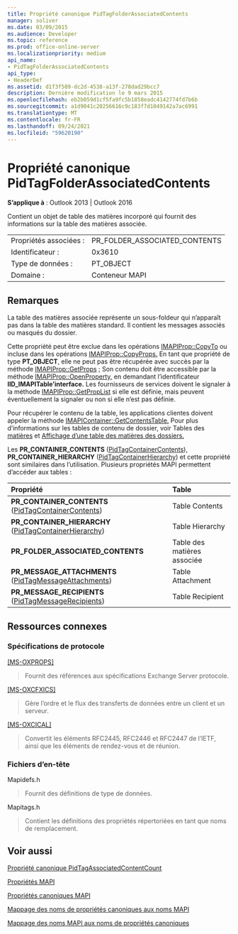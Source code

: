 ```yaml
---
title: Propriété canonique PidTagFolderAssociatedContents
manager: soliver
ms.date: 03/09/2015
ms.audience: Developer
ms.topic: reference
ms.prod: office-online-server
ms.localizationpriority: medium
api_name:
- PidTagFolderAssociatedContents
api_type:
- HeaderDef
ms.assetid: d1f3f589-dc2d-4538-a13f-278dad29bcc7
description: Dernière modification le 9 mars 2015
ms.openlocfilehash: eb2b059d1cf5fa9fc5b1858eadc4142774fd7b6b
ms.sourcegitcommit: a1d9041c20256616c9c183f7d1049142a7ac6991
ms.translationtype: MT
ms.contentlocale: fr-FR
ms.lasthandoff: 09/24/2021
ms.locfileid: "59620190"
---
```

# <a name="pidtagfolderassociatedcontents-canonical-property"></a>Propriété canonique PidTagFolderAssociatedContents

  
  
**S’applique à** : Outlook 2013 | Outlook 2016 
  
Contient un objet de table des matières incorporé qui fournit des informations sur la table des matières associée. 
  
|||
|:-----|:-----|
|Propriétés associées :  <br/> |PR_FOLDER_ASSOCIATED_CONTENTS  <br/> |
|Identificateur :  <br/> |0x3610  <br/> |
|Type de données :  <br/> |PT_OBJECT  <br/> |
|Domaine :  <br/> |Conteneur MAPI  <br/> |
   
## <a name="remarks"></a>Remarques

La table des matières associée représente un sous-foldeur qui n’apparaît pas dans la table des matières standard. Il contient les messages associés ou masqués du dossier. 
  
Cette propriété peut être exclue dans les opérations [IMAPIProp::CopyTo](imapiprop-copyto.md) ou incluse dans les opérations [IMAPIProp::CopyProps.](imapiprop-copyprops.md) En tant que propriété de type **PT_OBJECT**, elle ne peut pas être récupérée avec succès par la méthode [IMAPIProp::GetProps](imapiprop-getprops.md) ; Son contenu doit être accessible par la méthode [IMAPIProp::OpenProperty,](imapiprop-openproperty.md) en demandant l’identificateur **IID_IMAPITable’interface.** Les fournisseurs de services doivent le signaler à la méthode [IMAPIProp::GetPropList](imapiprop-getproplist.md) si elle est définie, mais peuvent éventuellement la signaler ou non si elle n’est pas définie. 
  
Pour récupérer le contenu de la table, les applications clientes doivent appeler la méthode [IMAPIContainer::GetContentsTable.](imapicontainer-getcontentstable.md) Pour plus d’informations sur les tables de contenu de dossier, voir Tables des [matières](contents-tables.md) et [Affichage d’une table des matières des dossiers.](displaying-a-folder-contents-table.md) 
  
Les **PR_CONTAINER_CONTENTS** ([PidTagContainerContents](pidtagcontainercontents-canonical-property.md)), **PR_CONTAINER_HIERARCHY** ([PidTagContainerHierarchy](pidtagcontainerhierarchy-canonical-property.md)) et cette propriété sont similaires dans l’utilisation. Plusieurs propriétés MAPI permettent d’accéder aux tables : 
  
|**Propriété**|**Table**|
|:-----|:-----|
|**PR_CONTAINER_CONTENTS** ([PidTagContainerContents](pidtagcontainercontents-canonical-property.md))  <br/> |Table Contents  <br/> |
|**PR_CONTAINER_HIERARCHY** ([PidTagContainerHierarchy](pidtagcontainerhierarchy-canonical-property.md))  <br/> |Table Hierarchy  <br/> |
|**PR_FOLDER_ASSOCIATED_CONTENTS** <br/> |Table des matières associée  <br/> |
|**PR_MESSAGE_ATTACHMENTS** ([PidTagMessageAttachments](pidtagmessageattachments-canonical-property.md))  <br/> |Table Attachment  <br/> |
|**PR_MESSAGE_RECIPIENTS** ([PidTagMessageRecipients](pidtagmessagerecipients-canonical-property.md))  <br/> |Table Recipient  <br/> |
   
## <a name="related-resources"></a>Ressources connexes

### <a name="protocol-specifications"></a>Spécifications de protocole

[[MS-OXPROPS]](https://msdn.microsoft.com/library/f6ab1613-aefe-447d-a49c-18217230b148%28Office.15%29.aspx)
  
> Fournit des références aux spécifications Exchange Server protocole.
    
[[MS-OXCFXICS]](https://msdn.microsoft.com/library/b9752f3d-d50d-44b8-9e6b-608a117c8532%28Office.15%29.aspx)
  
> Gère l’ordre et le flux des transferts de données entre un client et un serveur.
    
[[MS-OXCICAL]](https://msdn.microsoft.com/library/a685a040-5b69-4c84-b084-795113fb4012%28Office.15%29.aspx)
  
> Convertit les éléments RFC2445, RFC2446 et RFC2447 de l’IETF, ainsi que les éléments de rendez-vous et de réunion.
    
### <a name="header-files"></a>Fichiers d’en-tête

Mapidefs.h
  
> Fournit des définitions de type de données.
    
Mapitags.h
  
> Contient les définitions des propriétés répertoriées en tant que noms de remplacement.
    
## <a name="see-also"></a>Voir aussi



[Propriété canonique PidTagAssociatedContentCount](pidtagassociatedcontentcount-canonical-property.md)


[Propriétés MAPI](mapi-properties.md)
  
[Propriétés canoniques MAPI](mapi-canonical-properties.md)
  
[Mappage des noms de propriétés canoniques aux noms MAPI](mapping-canonical-property-names-to-mapi-names.md)
  
[Mappage des noms MAPI aux noms de propriétés canoniques](mapping-mapi-names-to-canonical-property-names.md)

